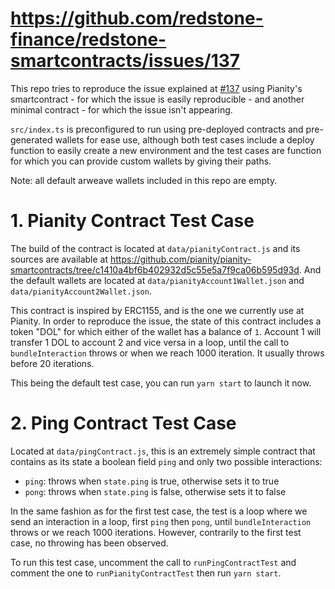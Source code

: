 # <https://github.com/redstone-finance/redstone-smartcontracts/issues/137>

This repo tries to reproduce the issue explained at
[#137](https://github.com/redstone-finance/redstone-smartcontracts/issues/137) using Pianity's
smartcontract - for which the issue is easily reproducible - and another minimal contract - for
which the issue isn't appearing.

`src/index.ts` is preconfigured to run using pre-deployed contracts and pre-generated wallets for
ease use, although both test cases include a deploy function to easily create a new environment and
the test cases are function for which you can provide custom wallets by giving their paths.

Note: all default arweave wallets included in this repo are empty.

# 1. Pianity Contract Test Case

The build of the contract is located at `data/pianityContract.js` and its sources are available
at
<https://github.com/pianity/pianity-smartcontracts/tree/c1410a4bf6b402932d5c55e5a7f9ca06b595d93d>.
And the default wallets are located at `data/pianityAccount1Wallet.json` and
`data/pianityAccount2Wallet.json`.

This contract is inspired by ERC1155, and is the one we currently use at Pianity. In order to
reproduce the issue, the state of this contract includes a token "DOL" for which either of the
wallet has a balance of `1`. Account 1 will transfer 1 DOL to account 2 and vice versa in a loop,
until the call to `bundleInteraction` throws or when we reach 1000 iteration. It usually throws
before 20 iterations.

This being the default test case, you can run `yarn start` to launch it now.

# 2. Ping Contract Test Case

Located at `data/pingContract.js`, this is an extremely simple contract that contains as its state
a boolean field `ping` and only two possible interactions:

- `ping`: throws when `state.ping` is true, otherwise sets it to true
- `pong`: throws when `state.ping` is false, otherwise sets it to false

In the same fashion as for the first test case, the test is a loop where we send an interaction in
a loop, first `ping` then `pong`, until `bundleInteraction` throws or we reach 1000 iterations.
However, contrarily to the first test case, no throwing has been observed.

To run this test case, uncomment the call to `runPingContractTest` and comment the one to `runPianityContractTest` then run `yarn start`.
